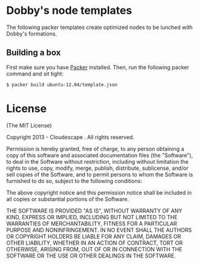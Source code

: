 # Dobby's node templates
The following packer templates create optimized nodes to be lunched with Dobby's formations.

## Building a box
First make sure you have [Packer](http://www.packer.io/intro/getting-started/setup.html) installed. Then, run the following packer command and sit tight:

```
$ packer build ubuntu-12.04/template.json
```



# License

(The MIT License)

Copyright 2013 - Cloudescape . All rights reserved.

Permission is hereby granted, free of charge, to any person obtaining a copy of this software and associated documentation files (the "Software"), to deal in the Software without restriction, including without limitation the rights to use, copy, modify, merge, publish, distribute, sublicense, and/or sell copies of the Software, and to permit persons to whom the Software is furnished to do so, subject to the following conditions:

The above copyright notice and this permission notice shall be included in all copies or substantial portions of the Software.

THE SOFTWARE IS PROVIDED "AS IS", WITHOUT WARRANTY OF ANY KIND, EXPRESS OR IMPLIED, INCLUDING BUT NOT LIMITED TO THE WARRANTIES OF MERCHANTABILITY, FITNESS FOR A PARTICULAR PURPOSE AND NONINFRINGEMENT. IN NO EVENT SHALL THE AUTHORS OR COPYRIGHT HOLDERS BE LIABLE FOR ANY CLAIM, DAMAGES OR OTHER LIABILITY, WHETHER IN AN ACTION OF CONTRACT, TORT OR OTHERWISE, ARISING FROM, OUT OF OR IN CONNECTION WITH THE SOFTWARE OR THE USE OR OTHER DEALINGS IN THE SOFTWARE.